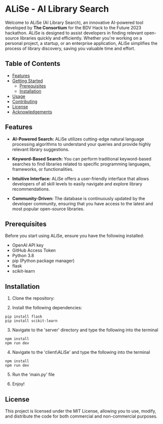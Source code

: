 # ALiSe - AI Library Search

Welcome to ALiSe (AI Library Search), an innovative AI-powered tool developed by **The Consortium** for the BDV Hack to the Future 2023 hackathon. ALiSe is designed to assist developers in finding relevant open-source libraries quickly and efficiently. Whether you're working on a personal project, a startup, or an enterprise application, ALiSe simplifies the process of library discovery, saving you valuable time and effort.

## Table of Contents
- [Features](#features)
- [Getting Started](#getting-started)
  - [Prerequisites](#prerequisites)
  - [Installation](#installation)
- [Usage](#usage)
- [Contributing](#contributing)
- [License](#license)
- [Acknowledgements](#acknowledgements)

## Features

- **AI-Powered Search:** ALiSe utilizes cutting-edge natural language processing algorithms to understand your queries and provide highly relevant library suggestions.

- **Keyword-Based Search:** You can perform traditional keyword-based searches to find libraries related to specific programming languages, frameworks, or functionalities.

- **Intuitive Interface:** ALiSe offers a user-friendly interface that allows developers of all skill levels to easily navigate and explore library recommendations.

- **Community-Driven:** The database is continuously updated by the developer community, ensuring that you have access to the latest and most popular open-source libraries.

## Prerequisites

Before you start using ALiSe, ensure you have the following installed:

- OpenAI API key
- GitHub Access Token
- Python 3.8
- pip (Python package manager)
- flask
- scikit-learn


## Installation

1. Clone the repository:

2. Install the following dependencies:

```
pip install flask
pip install scikit-learn
```

3. Navigate to the 'server' directory and type the following into the terminal

```
npm install
npm run dev
```

4. Navigate to the 'client\ALiSe' and type the following into the terminal

```
npm install
npm run dev
```

5. Run the 'main.py' file 

6. Enjoy!

## License
This project is licensed under the MIT License, allowing you to use, modify, and distribute the code for both commercial and non-commercial purposes.

